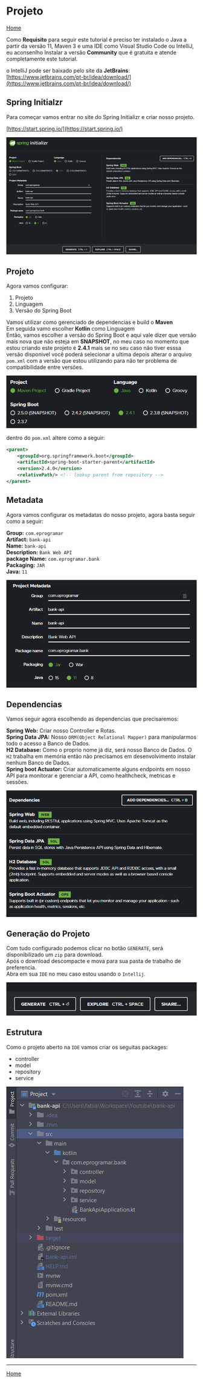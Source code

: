 # Projeto

[Home](../README.md)

Como **Requisito** para seguir este tutorial é preciso ter instalado o Java a partir da versão 11, Maven 3 e uma IDE como Visual Studio Code ou IntelliJ, eu aconsenlho Instalar a versão **Community** que é gratuita e atende completamente este tutorial.

o IntelliJ pode ser baixado pelo site da **JetBrains**:   
[https://www.jetbrains.com/pt-br/idea/download/](https://www.jetbrains.com/pt-br/idea/download/)

## Spring Initialzr
Para começar vamos entrar no site do Spring Initializr e criar nosso projeto.

[https://start.spring.io/](https://start.spring.io/)

![Spring Initializr](./spring-initializr.png)


## Projeto

Agora vamos configurar:
1. Projeto 
2. Linguagem
3. Versão do Spring Boot

Vamos utilizar como gerenciado de dependencias e build o **Maven**   
Em seguida vamo escolher **Kotlin** como Linguagem   
Então, vamos escolher a versão do Spring Boot e aqui vale dizer que versão mais nova que não esteja em **SNAPSHOT**, no meu caso no momento que estou criando este projeto é **2.4.1** mais se no seu caso não tiver esssa versão disponivel você poderá selecionar a ultima depois alterar o arquivo `pom.xml` com a versão que estou utilizando para não ter problema de compatibilidade entre versões.

![Project](./project.png)

dentro do `pom.xml` altere como a seguir:

```xml
<parent>
    <groupId>org.springframework.boot</groupId>
    <artifactId>spring-boot-starter-parent</artifactId>
    <version>2.4.0</version>
    <relativePath/> <!-- lookup parent from repository -->
</parent>
```

## Metadata

Agora vamos configurar os metadatas do nosso projeto, agora basta seguir como a seguir:

**Group:** `com.eprogramar`   
**Artifact:** `bank-api`   
**Name:**  `bank-api`   
**Description:** `Bank Web API`   
**package Name:** `com.eprogramar.bank`   
**Packaging:** `JAR`    
**Java:** `11`

![Metadata](./metadata.png)

## Dependencias

Vamos seguir agora escolhendo as dependencias que precisaremos:   

**Spring Web:** Criar nosso Controller e Rotas.   
**Spring Data JPA:** Nosso `ORM(Object Relational Mapper)` para manipularmos todo o acesso a Banco de Dados.   
**H2 Database:** Como o proprio nome já diz, será nosso Banco de Dados. O `H2` trabalha em memória então não precisamos em desenvolvimento instalar nenhum Banco de Dados.      
**Spring boot Actuator:** Criar automaticamente alguns endpoints em nosso API para monitorar e gerenciar a API, como healthcheck, metricas e sessões.   

![Dependencias](./dependences.png)

## Generação do Projeto

Com tudo configurado podemos clicar no botão `GENERATE`, será disponibilizado um `zip` para download.    
Após o download descompacte e mova para sua pasta de trabalho de preferencia.   
Abra em sua `IDE` no meu caso estou usando o `Intellij`.

![Generação do Projeto](./generate.png)

## Estrutura

Como o projeto aberto na `IDE` vamos criar os seguitas packages:   

* controller
* model
* repository
* service

![Estrutura](./structure.png)


---
[Home](../README.md)